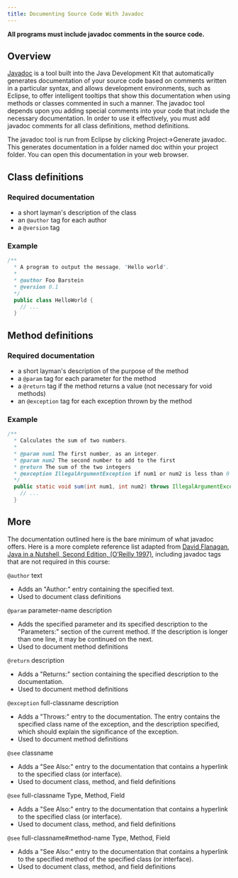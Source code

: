 ```yaml
---
title: Documenting Source Code With Javadoc
---
```


**All programs must include javadoc comments in the source code.**

## Overview

[Javadoc](https://www.oracle.com/java/technologies/javase/javadoc-tool.html) is a tool built into the Java Development Kit that automatically generates documentation of your source code based on comments written in a particular syntax, and allows development environments, such as Eclipse, to offer intelligent tooltips that show this documentation when using methods or classes commented in such a manner. The javadoc tool depends upon you adding special comments into your code that include the necessary documentation. In order to use it effectively, you must add javadoc comments for all class definitions, method definitions.

The javadoc tool is run from Eclipse by clicking Project->Generate javadoc. This generates documentation in a folder named doc within your project folder. You can open this documentation in your web browser.

## Class definitions

### Required documentation

- a short layman's description of the class
- an `@author` tag for each author
- a `@version` tag

### Example

```java
/**
  * A program to output the message, "Hello world".
  *
  * @author Foo Barstein
  * @version 0.1
  */
  public class HelloWorld {
    // ...
  }
```

## Method definitions

### Required documentation

- a short layman's description of the purpose of the method
- a `@param` tag for each parameter for the method
- a `@return` tag if the method returns a value (not necessary for void methods)
- an `@exception` tag for each exception thrown by the method

### Example

```java
/**
  * Calculates the sum of two numbers.
  *
  * @param num1 The first number, as an integer.
  * @param num2 The second number to add to the first
  * @return The sum of the two integers
  * @exception IllegalArgumentException if num1 or num2 is less than 0
  */
  public static void sum(int num1, int num2) throws IllegalArgumentException {
    // ...
  }

```

## More

The documentation outlined here is the bare minimum of what javadoc offers. Here is a more complete reference list adapted from [David Flanagan, Java in a Nutshell, Second Edition, (O’Reilly 1997)](http://shop.oreilly.com/product/9781565922624.do), including javadoc tags that are not required in this course:

`@author` text

- Adds an "Author:" entry containing the specified text.
- Used to document class definitions

`@param` parameter-name description

- Adds the specified parameter and its specified description to the "Parameters:" section of the current method. If the description is longer than one line, it may be continued on the next.
- Used to document method definitions

`@return` description

- Adds a "Returns:" section containing the specified description to the documentation.
- Used to document method definitions

`@exception` full-classname description

- Adds a "Throws:" entry to the documentation. The entry contains the specified class name of the exception, and the description specified, which should explain the significance of the exception.
- Used to document method definitions

`@see` classname

- Adds a "See Also:" entry to the documentation that contains a hyperlink to the specified class (or interface).
- Used to document class, method, and field definitions

`@see` full-classname Type, Method, Field

- Adds a "See Also:" entry to the documentation that contains a hyperlink to the specified class (or interface).
- Used to document class, method, and field definitions

`@see` full-classname#method-name Type, Method, Field

- Adds a "See Also:" entry to the documentation that contains a hyperlink to the specified method of the specified class (or interface).
- Used to document class, method, and field definitions
